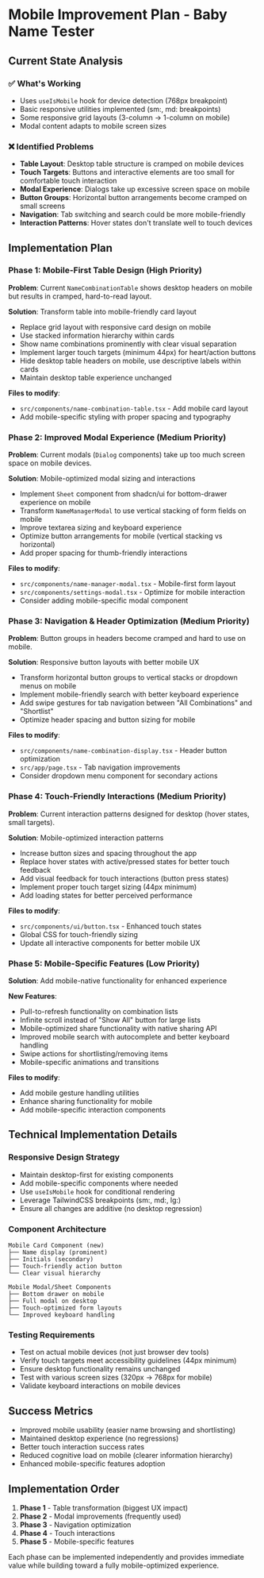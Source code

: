 # Mobile Improvement Plan - Baby Name Tester

## Current State Analysis

### ✅ What's Working
- Uses `useIsMobile` hook for device detection (768px breakpoint)
- Basic responsive utilities implemented (sm:, md: breakpoints)
- Some responsive grid layouts (3-column → 1-column on mobile)
- Modal content adapts to mobile screen sizes

### ❌ Identified Problems
- **Table Layout**: Desktop table structure is cramped on mobile devices
- **Touch Targets**: Buttons and interactive elements are too small for comfortable touch interaction
- **Modal Experience**: Dialogs take up excessive screen space on mobile
- **Button Groups**: Horizontal button arrangements become cramped on small screens
- **Navigation**: Tab switching and search could be more mobile-friendly
- **Interaction Patterns**: Hover states don't translate well to touch devices

## Implementation Plan

### Phase 1: Mobile-First Table Design (High Priority)
**Problem**: Current `NameCombinationTable` shows desktop headers on mobile but results in cramped, hard-to-read layout.

**Solution**: Transform table into mobile-friendly card layout
- Replace grid layout with responsive card design on mobile
- Use stacked information hierarchy within cards
- Show name combinations prominently with clear visual separation
- Implement larger touch targets (minimum 44px) for heart/action buttons
- Hide desktop table headers on mobile, use descriptive labels within cards
- Maintain desktop table experience unchanged

**Files to modify**:
- `src/components/name-combination-table.tsx` - Add mobile card layout
- Add mobile-specific styling with proper spacing and typography

### Phase 2: Improved Modal Experience (Medium Priority)
**Problem**: Current modals (`Dialog` components) take up too much screen space on mobile devices.

**Solution**: Mobile-optimized modal sizing and interactions
- Implement `Sheet` component from shadcn/ui for bottom-drawer experience on mobile
- Transform `NameManagerModal` to use vertical stacking of form fields on mobile
- Improve textarea sizing and keyboard experience
- Optimize button arrangements for mobile (vertical stacking vs horizontal)
- Add proper spacing for thumb-friendly interactions

**Files to modify**:
- `src/components/name-manager-modal.tsx` - Mobile-first form layout
- `src/components/settings-modal.tsx` - Optimize for mobile interaction
- Consider adding mobile-specific modal component

### Phase 3: Navigation & Header Optimization (Medium Priority)
**Problem**: Button groups in headers become cramped and hard to use on mobile.

**Solution**: Responsive button layouts with better mobile UX
- Transform horizontal button groups to vertical stacks or dropdown menus on mobile
- Implement mobile-friendly search with better keyboard experience
- Add swipe gestures for tab navigation between "All Combinations" and "Shortlist"
- Optimize header spacing and button sizing for mobile

**Files to modify**:
- `src/components/name-combination-display.tsx` - Header button optimization
- `src/app/page.tsx` - Tab navigation improvements
- Consider dropdown menu component for secondary actions

### Phase 4: Touch-Friendly Interactions (Medium Priority)
**Problem**: Current interaction patterns designed for desktop (hover states, small targets).

**Solution**: Mobile-optimized interaction patterns
- Increase button sizes and spacing throughout the app
- Replace hover states with active/pressed states for better touch feedback
- Add visual feedback for touch interactions (button press states)
- Implement proper touch target sizing (44px minimum)
- Add loading states for better perceived performance

**Files to modify**:
- `src/components/ui/button.tsx` - Enhanced touch states
- Global CSS for touch-friendly sizing
- Update all interactive components for better mobile UX

### Phase 5: Mobile-Specific Features (Low Priority)
**Solution**: Add mobile-native functionality for enhanced experience

**New Features**:
- Pull-to-refresh functionality on combination lists
- Infinite scroll instead of "Show All" button for large lists
- Mobile-optimized share functionality with native sharing API
- Improved mobile search with autocomplete and better keyboard handling
- Swipe actions for shortlisting/removing items
- Mobile-specific animations and transitions

**Files to modify**:
- Add mobile gesture handling utilities
- Enhance sharing functionality for mobile
- Add mobile-specific interaction components

## Technical Implementation Details

### Responsive Design Strategy
- Maintain desktop-first for existing components
- Add mobile-specific components where needed
- Use `useIsMobile` hook for conditional rendering
- Leverage TailwindCSS breakpoints (sm:, md:, lg:)
- Ensure all changes are additive (no desktop regression)

### Component Architecture
```
Mobile Card Component (new)
├── Name display (prominent)
├── Initials (secondary)
├── Touch-friendly action button
└── Clear visual hierarchy

Mobile Modal/Sheet Components
├── Bottom drawer on mobile
├── Full modal on desktop
├── Touch-optimized form layouts
└── Improved keyboard handling
```

### Testing Requirements
- Test on actual mobile devices (not just browser dev tools)
- Verify touch targets meet accessibility guidelines (44px minimum)
- Ensure desktop functionality remains unchanged
- Test with various screen sizes (320px → 768px for mobile)
- Validate keyboard interactions on mobile devices

## Success Metrics
- Improved mobile usability (easier name browsing and shortlisting)
- Maintained desktop experience (no regressions)
- Better touch interaction success rates
- Reduced cognitive load on mobile (clearer information hierarchy)
- Enhanced mobile-specific features adoption

## Implementation Order
1. **Phase 1** - Table transformation (biggest UX impact)
2. **Phase 2** - Modal improvements (frequently used)
3. **Phase 3** - Navigation optimization
4. **Phase 4** - Touch interactions
5. **Phase 5** - Mobile-specific features

Each phase can be implemented independently and provides immediate value while building toward a fully mobile-optimized experience.